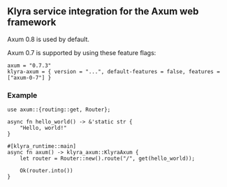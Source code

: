 ## Klyra service integration for the Axum web framework

Axum 0.8 is used by default.

Axum 0.7 is supported by using these feature flags:

```toml,ignore
axum = "0.7.3"
klyra-axum = { version = "...", default-features = false, features = ["axum-0-7"] }
```

### Example

```rust,ignore
use axum::{routing::get, Router};

async fn hello_world() -> &'static str {
    "Hello, world!"
}

#[klyra_runtime::main]
async fn axum() -> klyra_axum::KlyraAxum {
    let router = Router::new().route("/", get(hello_world));

    Ok(router.into())
}
```
